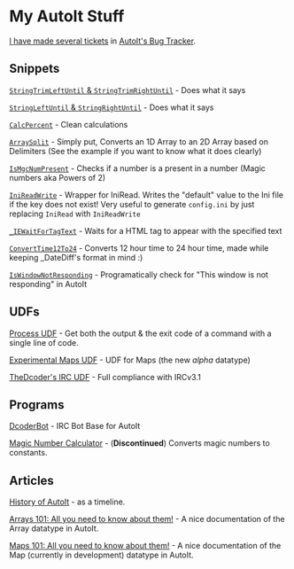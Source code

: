 # My AutoIt Stuff

[I have made several tickets](https://www.autoitscript.com/trac/autoit/query?reporter=%5ETheDcoder&col=id&col=summary&col=owner&col=type&col=status&col=cc&desc=1&order=id) in [AutoIt's Bug Tracker](https://www.autoitscript.com/trac/autoit).

## Snippets
[`StringTrimLeftUntil` & `StringTrimRightUntil`](https://www.autoitscript.com/forum/topic/139260-autoit-snippets/?page=10#comment-1250764) - Does what it says

[`StringLeftUntil` & `StringRightUntil`](https://www.autoitscript.com/forum/topic/139260-autoit-snippets/?page=12#comment-1257918) - Does what it says

[`CalcPercent`](https://www.autoitscript.com/forum/topic/139260-autoit-snippets/?page=11#comment-1254091) - Clean calculations

[`ArraySplit`](https://www.autoitscript.com/forum/topic/139260-autoit-snippets/?page=11#comment-1256397) - Simply put, Converts an 1D Array to an 2D Array based on Delimiters (See the example if you want to know what it does clearly)

[`IsMgcNumPresent`](https://git.io/vPFjk) - Checks if a number is a present in a number (Magic numbers aka Powers of 2)

[`IniReadWrite`](https://gist.github.com/TheDcoder/b5035d600b7a130ea45311541a15a555) - Wrapper for IniRead. Writes the "default" value to the Ini file if the key does not exist! Very useful to generate `config.ini` by just replacing `IniRead` with `IniReadWrite`

[`_IEWaitForTagText`](https://git.io/vHxOT) - Waits for a HTML tag to appear with the specified text

[`ConvertTime12To24`](https://git.io/vdWnY) - Converts 12 hour time to 24 hour time, made while keeping _DateDiff's format in mind :)

[`IsWindowNotResponding`](https://git.io/vbcvJ) -  Programatically check for "This window is not responding" in AutoIt

## UDFs

[Process UDF](https://www.autoitscript.com/forum/topic/174697-process-udf-get-both-the-output-the-exit-code/#comment-1264810) - Get both the output & the exit code of a command with a single line of code.

[Experimental Maps UDF](https://github.com/TheDcoder/Experimental-Maps-UDF) - UDF for Maps (the new *alpha* datatype)

[TheDcoder's IRC UDF](https://www.autoitscript.com/forum/topic/181940-thedcoders-irc-udf-full-compliance-with-rfc-2812-and-ircv31/#comment-1306546) - Full compliance with IRCv3.1

## Programs

[DcoderBot](https://github.com/TheDcoder/IRC-Bot-Base-for-AutoIt) - IRC Bot Base for AutoIt

[Magic Number Calculator](https://www.autoitscript.com/forum/topic/174241-magic-number-calculator) - (**Discontinued**) Converts magic numbers to constants.

## Articles

[History of AutoIt](https://www.autoitscript.com/wiki/History) - as a timeline.

[Arrays 101: All you need to know about them!](https://www.autoitscript.com/forum/topic/178127-arrays-101-all-you-need-to-know-about-them/#comment-1277994) - A nice documentation of the Array datatype in AutoIt.

[Maps 101: All you need to know about them!](https://www.autoitscript.com/forum/topic/178187-maps-101-all-you-need-to-know-about-them/#comment-1278462) - A nice documentation of the Map (currently in development) datatype in AutoIt.
